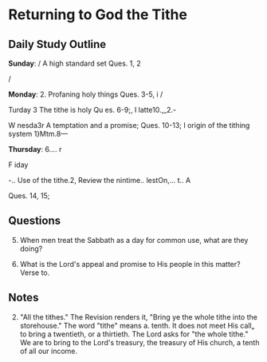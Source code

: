 # Returning to God the Tithe

## Daily Study Outline

**Sunday**: / A high standard set Ques. 1, 2

/

**Monday**: 2. Profaning holy things Ques. 3-5, i /

Turday 3 The tithe is holy Qu es. 6-9;, I latte10.,_2.-

W nesda3r A temptation and a promise; Ques. 10-13; I origin of the tithing system 1}Mtm.8—

**Thursday**: 6.... r

F iday

-.. Use of the tithe.2, Review the nintime.. lestOn,... t.. A

Ques. 14, 15;

## Questions

5. When men treat the Sabbath as a day for common use, what are they doing? 

9. What is the Lord's appeal and promise to His people in this matter? Verse to.

## Notes

2. "All the tithes." The Revision renders it, "Bring ye the whole tithe into the storehouse." The word "tithe" means a. tenth. It does not meet His call„ to bring a twentieth, or a thirtieth. The Lord asks for "the whole tithe." We are to bring to the Lord's treasury, the treasury of His church, a tenth of all our income.
